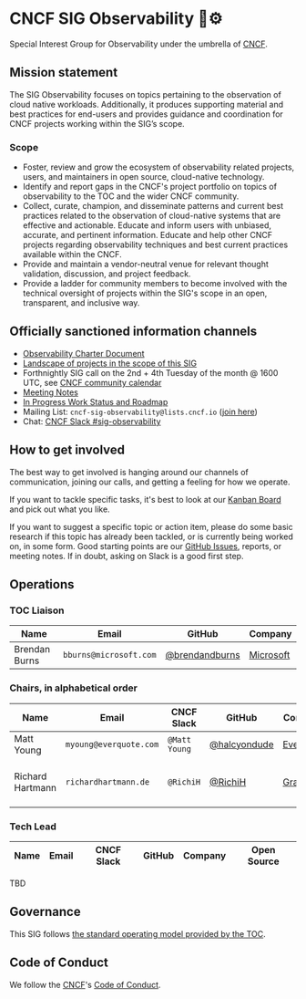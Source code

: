# CNCF SIG Observability 🔭⚙️

Special Interest Group for Observability under the umbrella of [CNCF](https://www.cncf.io/).

## Mission statement

The SIG Observability focuses on topics pertaining to the observation of cloud native workloads. Additionally, it produces
supporting material and best practices for end-users and provides guidance and coordination for CNCF projects working within the SIG’s scope.

### Scope

* Foster, review and grow the ecosystem of observability related projects, users, and maintainers in open source, cloud-native technology.
* Identify and report gaps in the CNCF's project portfolio on topics of observability to the TOC and the wider CNCF community.
* Collect, curate, champion, and disseminate patterns and current best practices related to the observation of cloud-native systems that are effective and actionable. 
Educate and inform users with unbiased, accurate, and pertinent information. Educate and help other CNCF projects regarding observability techniques and best current practices available within the CNCF.
* Provide and maintain a vendor-neutral venue for relevant thought validation, discussion, and project feedback.
* Provide a ladder for community members to become involved with the technical oversight of projects within the SIG's scope in an open, transparent, and inclusive way.

## Officially sanctioned information channels

* [Observability Charter Document](observability-charter.md)
* [Landscape of projects in the scope of this SIG](https://landscape.cncf.io/category=observability-and-analysis&format=card-mode&grouping=category)
* Forthnightly SIG call on the 2nd + 4th Tuesday of the month @ 1600 UTC, see [CNCF community calendar](https://www.cncf.io/community/calendar/)
* [Meeting Notes](https://docs.google.com/document/d/1_QoF-njScSuGFI3Ge5zu-G8SbL6scQ8AzT1hq57bRoQ/edit)
* [In Progress Work Status and Roadmap](https://github.com/cncf/sig-observability/projects/1#card-36042463)
* Mailing List: `cncf-sig-observability@lists.cncf.io` ([join here](https://lists.cncf.io/g/cncf-sig-observability))
* Chat: [CNCF Slack #sig-observability](https://slack.cncf.io)

## How to get involved

The best way to get involved is hanging around our channels of communication, joining our calls, and getting a feeling for how we operate.

If you want to tackle specific tasks, it's best to look at our [Kanban Board](https://github.com/cncf/sig-observability/projects/1#card-36042463) and pick out what you like.

If you want to suggest a specific topic or action item, please do some basic research if this topic has already been tackled, or is currently being worked on, in some form. Good starting points are our [GitHub Issues](https://github.com/cncf/sig-observability/issues), reports, or meeting notes. If in doubt, asking on Slack is a good first step.

## Operations

### TOC Liaison

| Name                | Email                  |  GitHub                                            | Company                                 |
|---------------------|------------------------|----------------------------------------------------|-----------------------------------------|
| Brendan Burns       | `bburns@microsoft.com` | [@brendandburns](https://github.com/brendandburns) | [Microsoft](https://www.microsoft.com/) |                                                                                                          |

### Chairs, in alphabetical order

| Name                | Email                  | CNCF Slack         | GitHub                                         | Company                                 | Open Source                                                                                              |
|---------------------|------------------------|--------------------|------------------------------------------------|-----------------------------------------|----------------------------------------------------------------------------------------------------------|
| Matt Young          | `myoung@everquote.com` | `@Matt Young`      | [@halcyondude](https://github.com/halcyondude) | [Everquote](https://www.everquote.com/) |                                                                                                          |
| Richard Hartmann    | `richardhartmann.de`   | `@RichiH`          | [@RichiH](https://github.com/RichiH)           | [Grafana](https://grafana.com/)         |  Prometheus [Team](https://prometheus.io/governance/#team-members); [PromCon](https://promcon.io/) Lead  |

### Tech Lead

| Name                | Email                  | CNCF Slack         | GitHub                                         | Company                                 | Open Source              |
|---------------------|------------------------|--------------------|------------------------------------------------|-----------------------------------------|--------------------------|

TBD

## Governance

This SIG follows [the standard operating model provided by the TOC](https://github.com/cncf/toc/blob/master/sigs/cncf-sigs.md#operating-model).

## Code of Conduct

We follow the [CNCF](https://www.cncf.io/)'s [Code of Conduct](https://github.com/cncf/foundation/blob/master/code-of-conduct.md).
